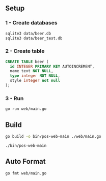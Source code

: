 ## Setup
### 1 - Create databases
```sh
sqlite3 data/beer.db
sqlite3 data/beer_test.db
```
### 2 - Create table
```sql
CREATE TABLE beer (
  id INTEGER PRIMARY KEY AUTOINCREMENT,
  name text NOT NULL,
  type integer NOT NULL,
  style integer not null
);
```

### 3 - Run
```sh
go run web/main.go
```

## Build
```sh
go build -o bin/pos-web-main ./web/main.go

./bin/pos-web-main
```

## Auto Format
```sh
go fmt web/main.go
```